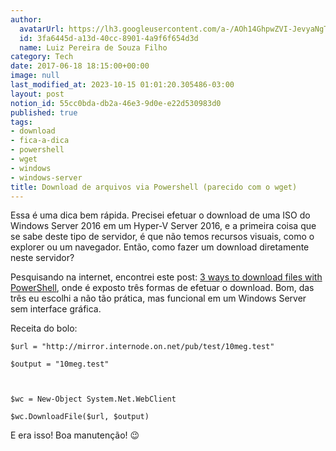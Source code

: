 ```yaml
---
author:
  avatarUrl: https://lh3.googleusercontent.com/a-/AOh14GhpwZVI-JevyaNgTdlrOT6YN20cI6V9Kxtq38Ij8AQ=s100
  id: 3fa6445d-a13d-40cc-8901-4a9f6f654d3d
  name: Luiz Pereira de Souza Filho
category: Tech
date: 2017-06-18 18:15:00+00:00
image: null
last_modified_at: 2023-10-15 01:01:20.305486-03:00
layout: post
notion_id: 55cc0bda-db2a-46e3-9d0e-e22d530983d0
published: true
tags:
- download
- fica-a-dica
- powershell
- wget
- windows
- windows-server
title: Download de arquivos via Powershell (parecido com o wget)
---
```


Essa é uma dica bem rápida. Precisei efetuar o download de uma ISO do Windows Server 2016 em um Hyper-V Server 2016, e a primeira coisa que se sabe deste tipo de servidor, é que não temos recursos visuais, como o explorer ou um navegador. Então, como fazer um download diretamente neste servidor?

Pesquisando na internet, encontrei este post: [3 ways to download files with PowerShell](https://blog.jourdant.me/post/3-ways-to-download-files-with-powershell), onde é exposto três formas de efetuar o download. Bom, das três eu escolhi a não tão prática, mas funcional em um Windows Server sem interface gráfica.

Receita do bolo:

    $url = "http://mirror.internode.on.net/pub/test/10meg.test"

    $output = "10meg.test"

    

    $wc = New-Object System.Net.WebClient

    $wc.DownloadFile($url, $output)

E era isso! Boa manutenção! 😉
